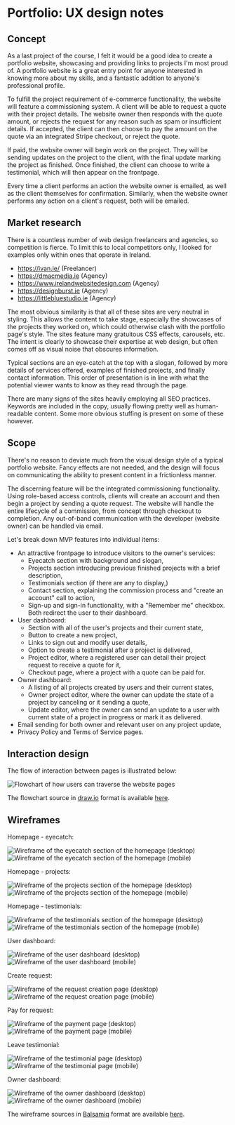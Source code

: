 # Portfolio: UX design notes

## Concept

As a last project of the course, I felt it would be a good idea to create a portfolio website, showcasing and providing links to projects I'm most proud of. A portfolio website is a great entry point for anyone interested in knowing more about my skills, and a fantastic addition to anyone's professional profile.

To fulfill the project requirement of e-commerce functionality, the website will feature a commissioning system. A client will be able to request a quote with their project details. The website owner then responds with the quote amount, or rejects the request for any reason such as spam or insufficient details. If accepted, the client can then choose to pay the amount on the quote via an integrated Stripe checkout, or reject the quote.

If paid, the website owner will begin work on the project. They will be sending updates on the project to the client, with the final update marking the project as finished. Once finished, the client can choose to write a testimonial, which will then appear on the frontpage.

Every time a client performs an action the website owner is emailed, as well as the client themselves for confirmation. Similarly, when the website owner performs any action on a client's request, both will be emailed.

## Market research

There is a countless number of web design freelancers and agencies, so competition is fierce. To limit this to local competitors only, I looked for examples only within ones that operate in Ireland.

-   https://ivan.ie/ (Freelancer)
-   https://dmacmedia.ie (Agency)
-   https://www.irelandwebsitedesign.com (Agency)
-   https://designburst.ie (Agency)
-   https://littlebluestudio.ie (Agency)

The most obvious similarity is that all of these sites are very neutral in styling. This allows the content to take stage, especially the showcases of the projects they worked on, which could otherwise clash with the portfolio page's style. The sites feature many gratuitous CSS effects, carousels, etc. The intent is clearly to showcase their expertise at web design, but often comes off as visual noise that obscures information.

Typical sections are an eye-catch at the top with a slogan, followed by more details of services offered, examples of finished projects, and finally contact information. This order of presentation is in line with what the potential viewer wants to know as they read through the page.

There are many signs of the sites heavily employing all SEO practices. Keywords are included in the copy, usually flowing pretty well as human-readable content. Some more obvious stuffing is present on some of these however.

## Scope

There's no reason to deviate much from the visual design style of a typical portfolio website. Fancy effects are not needed, and the design will focus on communicating the ability to present content in a frictionless manner.

The discerning feature will be the integrated commissioning functionality. Using role-based access controls, clients will create an account and then begin a project by sending a quote request. The website will handle the entire lifecycle of a commission, from concept through checkout to completion. Any out-of-band communication with the developer (website owner) can be handled via email.

Let's break down MVP features into individual items:

-   An attractive frontpage to introduce visitors to the owner's services:
    -   Eyecatch section with background and slogan,
    -   Projects section introducing previous finished projects with a brief description,
    -   Testimonials section (if there are any to display,)
    -   Contact section, explaining the commission process and "create an account" call to action,
    -   Sign-up and sign-in functionality, with a "Remember me" checkbox. Both redirect the user to their dashboard.
-   User dashboard:
    -   Section with all of the user's projects and their current state,
    -   Button to create a new project,
    -   Links to sign out and modify user details,
    -   Option to create a testimonial after a project is delivered,
    -   Project editor, where a registered user can detail their project request to receive a quote for it,
    -   Checkout page, where a project with a quote can be paid for.
-   Owner dashboard:
    -   A listing of all projects created by users and their current states,
    -   Owner project editor, where the owner can update the state of a project by canceling or it sending a quote,
    -   Update editor, where the owner can send an update to a user with current state of a project in progress or mark it as delivered.
-   Email sending for both owner and relevant user on any project update,
-   Privacy Policy and Terms of Service pages.

## Interaction design

The flow of interaction between pages is illustrated below:

![Flowchart of how users can traverse the website pages](interactions.png)

The flowchart source in [draw.io](https://app.diagrams.net) format is available [here](interactions.drawio).

## Wireframes

Homepage - eyecatch:

![Wireframe of the eyecatch section of the homepage (desktop)](wireframes/d-home-eyecatch.png)
![Wireframe of the eyecatch section of the homepage (mobile)](wireframes/m-home-eyecatch.png)

Homepage - projects:

![Wireframe of the projects section of the homepage (desktop)](wireframes/d-home-projects.png)
![Wireframe of the projects section of the homepage (mobile)](wireframes/m-home-projects.png)

Homepage - testimonials:

![Wireframe of the testimonials section of the homepage (desktop)](wireframes/d-home-testimonials.png)
![Wireframe of the testimonials section of the homepage (mobile)](wireframes/m-home-testimonials.png)

User dashboard:

![Wireframe of the user dashboard (desktop)](wireframes/d-user-dashboard.png)
![Wireframe of the user dashboard (mobile)](wireframes/m-user-dashboard.png)

Create request:

![Wireframe of the request creation page (desktop)](wireframes/d-create-request.png)
![Wireframe of the request creation page (mobile)](wireframes/m-create-request.png)

Pay for request:

![Wireframe of the payment page (desktop)](wireframes/d-pay.png)
![Wireframe of the payment page (mobile)](wireframes/m-pay.png)

Leave testimonial:

![Wireframe of the testimonial page (desktop)](wireframes/d-leave-testimonial.png)
![Wireframe of the testimonial page (mobile)](wireframes/m-leave-testimonial.png)

Owner dashboard:

![Wireframe of the owner dashboard (desktop)](wireframes/d-owner-dashboard.png)
![Wireframe of the owner dashboard (mobile)](wireframes/m-owner-dashboard.png)

The wireframe sources in [Balsamiq](https://balsamiq.com/wireframes/) format are available [here](wireframes/wireframes.bmpr).
